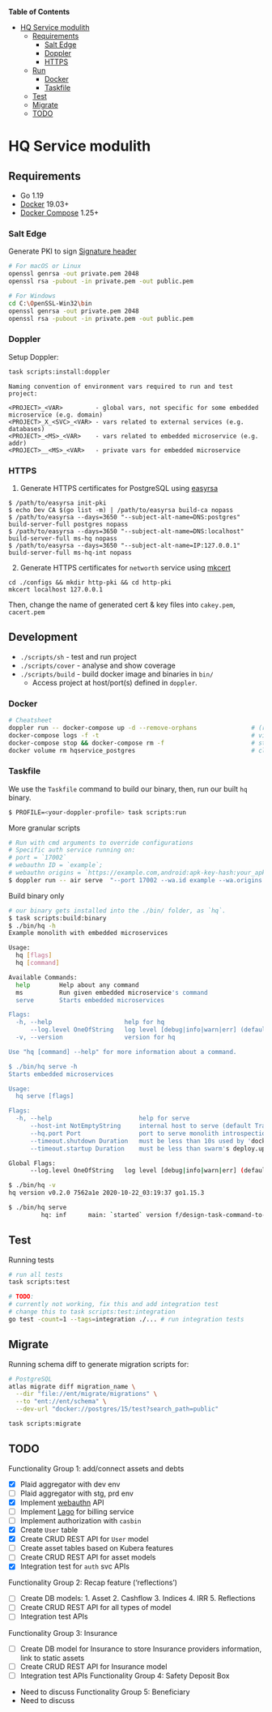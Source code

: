 <!-- START doctoc generated TOC please keep comment here to allow auto update -->
<!-- DON'T EDIT THIS SECTION, INSTEAD RE-RUN doctoc TO UPDATE -->
**Table of Contents**

- [HQ Service modulith](#hq-service-modulith)
  - [Requirements](#requirements)
    - [Salt Edge](#salt-edge)
    - [Doppler](#doppler)
    - [HTTPS](#https)
  - [Run](#run)
    - [Docker](#docker)
    - [Taskfile](#taskfile)      
  - [Test](#test)
  - [Migrate](#migrate)
  - [TODO](#todo)

<!-- END doctoc generated TOC please keep comment here to allow auto update -->

# HQ Service modulith
## Requirements

- Go 1.19
- [Docker](https://docs.docker.com/install/) 19.03+
- [Docker Compose](https://docs.docker.com/compose/install/) 1.25+

### Salt Edge

Generate PKI to sign [Signature header](https://docs.saltedge.com/general/#signature_headers)

```bash
# For macOS or Linux
openssl genrsa -out private.pem 2048
openssl rsa -pubout -in private.pem -out public.pem

# For Windows
cd C:\OpenSSL-Win32\bin
openssl genrsa -out private.pem 2048
openssl rsa -pubout -in private.pem -out public.pem
```
### Doppler

Setup Doppler:

```bash
task scripts:install:doppler
```

```
Naming convention of environment vars required to run and test project:

<PROJECT>_<VAR>         - global vars, not specific for some embedded microservice (e.g. domain)
<PROJECT>_X_<SVC>_<VAR> - vars related to external services (e.g. databases)
<PROJECT>_<MS>_<VAR>    - vars related to embedded microservice (e.g. addr)
<PROJECT>__<MS>_<VAR>   - private vars for embedded microservice
```

### HTTPS

1. Generate HTTPS certificates for PostgreSQL using [easyrsa](https://github.com/OpenVPN/easy-rsa/blob/master/README.quickstart.md)

```
$ /path/to/easyrsa init-pki
$ echo Dev CA $(go list -m) | /path/to/easyrsa build-ca nopass
$ /path/to/easyrsa --days=3650 "--subject-alt-name=DNS:postgres" build-server-full postgres nopass
$ /path/to/easyrsa --days=3650 "--subject-alt-name=DNS:localhost" build-server-full ms-hq nopass
$ /path/to/easyrsa --days=3650 "--subject-alt-name=IP:127.0.0.1" build-server-full ms-hq-int nopass
```

2. Generate HTTPS certificates for `networth` service using [mkcert](https://github.com/FiloSottile/mkcert#mkcert)
```
cd ./configs && mkdir http-pki && cd http-pki
mkcert localhost 127.0.0.1
```

Then, change the name of generated cert & key files into `cakey.pem`, `cacert.pem`

## Development

- `./scripts/sh` - test and run project
- `./scripts/cover` - analyse and show coverage
- `./scripts/build` - build docker image and binaries in `bin/`
  - Access project at host/port(s) defined in `doppler`.
### Docker

```sh
# Cheatsheet
doppler run -- docker-compose up -d --remove-orphans               # (re)start all project's services
docker-compose logs -f -t                                          # view logs of all services
docker-compose stop && docker-compose rm -f                        # stop & remove the containers
docker volume rm hqservice_postgres                                # clear all data
```

### Taskfile

We use the `Taskfile` command to build our binary, then, run our built `hq` binary.

```bash
$ PROFILE=<your-doppler-profile> task scripts:run
```

More granular scripts

```bash
# Run with cmd arguments to override configurations
# Specific auth service running on:
# port = `17002`
# webauthn ID = `example`;
# webauthn origins = `https://example.com,android:apk-key-hash:your_apk_hash`
$ doppler run -- air serve  "--port 17002 --wa.id example --wa.origins https://example.com,android:apk-key-hash:your_apk_hash"
```

Build binary only

```bash
# our binary gets installed into the ./bin/ folder, as `hq`.
$ task scripts:build:binary
$ ./bin/hq -h
Example monolith with embedded microservices

Usage:
  hq [flags]
  hq [command]

Available Commands:
  help        Help about any command
  ms          Run given embedded microservice's command
  serve       Starts embedded microservices

Flags:
  -h, --help                    help for hq
      --log.level OneOfString   log level [debug|info|warn|err] (default debug)
  -v, --version                 version for hq

Use "hq [command] --help" for more information about a command.

$ ./bin/hq serve -h
Starts embedded microservices

Usage:
  hq serve [flags]

Flags:
  -h, --help                        help for serve
      --host-int NotEmptyString     internal host to serve (default Trans-MacBook-Pro-2.local)
      --hq.port Port                port to serve monolith introspection (default 17000)
      --timeout.shutdown Duration   must be less than 10s used by 'docker stop' between SIGTERM and SIGKILL (default 9s)
      --timeout.startup Duration    must be less than swarm's deploy.update_config.monitor (default 3s)

Global Flags:
      --log.level OneOfString   log level [debug|info|warn|err] (default debug)

$ ./bin/hq -v
hq version v0.2.0 7562a1e 2020-10-22_03:19:37 go1.15.3

$ ./bin/hq serve
         hq: inf      main: `started` version f/design-task-command-to-run-hqservice 51adc59-dirty 2023-02-15_09:36:06
```

## Test

Running tests

```sh
# run all tests
task scripts:test

# TODO: 
# currently not working, fix this and add integration test
# change this to task scripts:test:integration
go test -count=1 --tags=integration ./... # run integration tests
```

## Migrate

Running schema diff to generate migration scripts for:

```sh
# PostgreSQL
atlas migrate diff migration_name \
  --dir "file://ent/migrate/migrations" \
  --to "ent://ent/schema" \
  --dev-url "docker://postgres/15/test?search_path=public"
```

```sh
task scripts:migrate
```

## TODO

Functionality Group 1: add/connect assets and debts

- [x] Plaid aggregator with dev env
- [ ] Plaid aggregator with stg, prd env
- [x] Implement [webauthn](https://github.com/go-webauthn/webauthn) API
- [ ] Implement [Lago](https://www.getlago.com/resources/compare/lago-vs-stripe) for billing service
- [ ] Implement authorization with `casbin`
- [x] Create `User` table
- [x] Create CRUD REST API for `User` model
- [ ] Create asset tables based on Kubera features
- [ ] Create CRUD REST API for asset models
- [x] Integration test for `auth` svc APIs

Functionality Group 2: Recap feature (‘reflections’)

- [ ] Create DB models: 1. Asset 2. Cashflow 3. Indices 4. IRR 5. Reflections
- [ ] Create CRUD REST API for all types of model
- [ ] Integration test APIs

Functionality Group 3: Insurance

- [ ] Create DB model for Insurance to store Insurance providers information, link to static assets
- [ ] Create CRUD REST API for Insurance model
- [ ] Integration test APIs
      Functionality Group 4: Safety Deposit Box
- Need to discuss
  Functionality Group 5: Beneficiary
- Need to discuss
